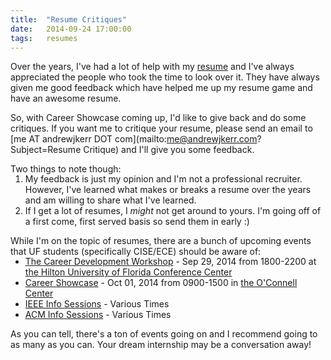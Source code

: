 ```yaml
---
title:  "Resume Critiques"
date:   2014-09-24 17:00:00
tags:   resumes
---
```

Over the years, I've had a lot of help with my [resume](/resume.pdf) and I've always appreciated the people who took the time to look over it. They have always given me good feedback which have helped me up my resume game and have an awesome resume.

<style>
ul, ol {
	margin-top: -15px;
}
</style>

So, with Career Showcase coming up, I'd like to give back and do some critiques. If you want me to critique your resume, please send an email to [me AT andrewjkerr DOT com](mailto:me@andrewjkerr.com?Subject=Resume Critique) and I'll give you some feedback.

Two things to note though:

1. My feedback is just my opinion and I'm not a professional recruiter. However, I've learned what makes or breaks a resume over the years and am willing to share what I've learned.
2. If I get a lot of resumes, I _might_ not get around to yours. I'm going off of a first come, first served basis so send them in early :)

While I'm on the topic of resumes, there are a bunch of upcoming events that UF students (specifically CISE/ECE) should be aware of:

* [The Career Development Workshop](https://www.cise.ufl.edu/careerworkshop/index.shtml) - Sep 29, 2014 from 1800-2200 at [the Hilton University of Florida Conference Center](https://www.google.com/maps/place/Hilton+University+Of+Florida+Conference+Center+Gainesville/@29.636699,-82.37397,17z/data=!3m1!4b1!4m2!3m1!1s0x0:0x65c4942b63b31ec0)
* [Career Showcase](http://www.crc.ufl.edu/employers/employerCareerShowcase.html) - Oct 01, 2014 from 0900-1500 in [the O'Connell Center](https://www.google.com/maps/place/o'connell+center/@29.64981,-82.35067,15z/data=!4m2!3m1!1s0x0:0xcdc7ad98656bfefd?sa=X&ei=oTkjVPiAMcz8oQTNi4KABg&ved=0CKIBEPwSMBI)
* [IEEE Info Sessions](http://ieee.ece.ufl.edu) - Various Times
* [ACM Info Sessions](http://acm.cise.ufl.edu/) - Various Times

As you can tell, there's a ton of events going on and I recommend going to as many as you can. Your dream internship may be a conversation away!

<!-- Yes, I ended on a sappy point. -->
<!-- If you're reading this and ever want to chat about your career path, hit me up. -->
